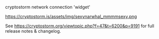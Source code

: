 cryptostorm network connection 'widget'

https://cryptostorm.is/assets/img/sexynarwhal_mmmmsexy.png


See https://cryptostorm.org/viewtopic.php?f=47&t=6200&p=9191 for full release notes & changelog.
